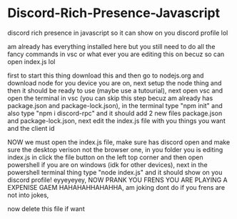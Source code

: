 # Discord-Rich-Presence-Javascript

discord rich presence in javascript so it can show on you discord profile lol

am already has everything installed here but you still need to do all the fancy commands in vsc or what ever you are editing this on becuz so can open index.js lol

first to start this thing
download this and then go to nodejs.org and download node for you device you are on,
next setup the node thing and then it should be ready to use (maybe use a tutourial),
next open vsc and open the terminal in vsc (you can skip this step becuz am already has package.json and package-lock.json), in the terminal type "npm init" and also type "npm i discord-rpc" and it should add 2 new files package.json and package-lock.json,
next edit the index.js file with you things you want and the client id

NOW we must open the index.js file,
make sure has discord open and make sure the desktop verison not the browser one,
in you folder you is editing index.js in click the file button on the left top corner and then open powershell if you are on windows (idk for other devices),
next in the powershell terminal thing type "node index.js" and it should show on you discord profile! eyyeyeyey,
NOW PRANK YOU FRENS YOU ARE PLAYING A EXPENISE GAEM HAHAHAHHAHAHHA,
am joking dont do if you frens are not into jokes,

now delete this file if want
